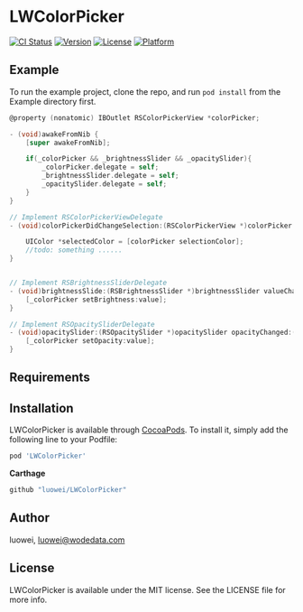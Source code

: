 # LWColorPicker

[![CI Status](https://img.shields.io/travis/luowei/LWColorPicker.svg?style=flat)](https://travis-ci.org/luowei/LWColorPicker)
[![Version](https://img.shields.io/cocoapods/v/LWColorPicker.svg?style=flat)](https://cocoapods.org/pods/LWColorPicker)
[![License](https://img.shields.io/cocoapods/l/LWColorPicker.svg?style=flat)](https://cocoapods.org/pods/LWColorPicker)
[![Platform](https://img.shields.io/cocoapods/p/LWColorPicker.svg?style=flat)](https://cocoapods.org/pods/LWColorPicker)

## Example

To run the example project, clone the repo, and run `pod install` from the Example directory first.

```Objective-C
@property (nonatomic) IBOutlet RSColorPickerView *colorPicker;

- (void)awakeFromNib {
    [super awakeFromNib];

    if(_colorPicker && _brightnessSlider && _opacitySlider){
        _colorPicker.delegate = self;
        _brightnessSlider.delegate = self;
        _opacitySlider.delegate = self;
    }
}

// Implement RSColorPickerViewDelegate
- (void)colorPickerDidChangeSelection:(RSColorPickerView *)colorPicker {

    UIColor *selectedColor = [colorPicker selectionColor];
    //todo: something ......
}


// Implement RSBrightnessSliderDelegate
- (void)brightnessSlide:(RSBrightnessSlider *)brightnessSlider valueChanged:(float)value {
    [_colorPicker setBrightness:value];
}

// Implement RSOpacitySliderDelegate
- (void)opacitySlider:(RSOpacitySlider *)opacitySlider opacityChanged:(float)value {
    [_colorPicker setOpacity:value];
}

```

## Requirements

## Installation

LWColorPicker is available through [CocoaPods](https://cocoapods.org). To install
it, simply add the following line to your Podfile:

```ruby
pod 'LWColorPicker'
```

**Carthage**
```ruby
github "luowei/LWColorPicker"
```


## Author

luowei, luowei@wodedata.com

## License

LWColorPicker is available under the MIT license. See the LICENSE file for more info.
